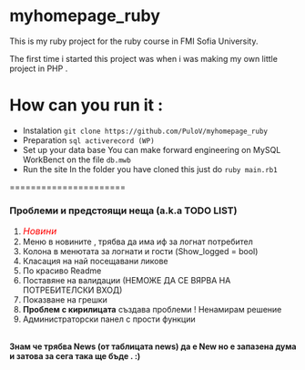 myhomepage_ruby
===============

This is my ruby project for the ruby course in FMI Sofia University.

The first time i started this project was when i was making my own little project in PHP .

How can you run it :
===========

* Instalation
```git clone https://github.com/PuloV/myhomepage_ruby```
* Preparation
	```sql activerecord (WP) ```
* Set up your data base
	You can make forward engineering on MySQL WorkBenct on the file
	``` db.mwb ```
* Run the site
	In the folder you have cloned this just do
	``` ruby main.rb1 ```



======================

<p><h3> Проблеми и предстоящи неща (a.k.a TODO LIST) </h3>
	<ol>
		<li><font size="3" color="red"><em>Новини</em></font></li>
		<li>Меню в новините , трябва да има иф за логнат потребител </li>
		<li>Колона в менютата за логнати и гости (Show_logged = bool) </li>
		<li>Класация на най посещавани ликове</li>
		<li>По красиво Readme</li>
		<li>Поставяне на валидации (НЕМОЖЕ ДА СЕ ВЯРВА НА ПОТРЕБИТЕЛСКИ ВХОД)</li>
		<li>Показване на грешки</li>
		<li><b>Проблем с кирилицата</b> създава проблеми ! Ненамирам решение</li>
		<li>Администраторски панел с прости функции</li>
	</ol>
	<br />
	<span><strong> Знам че трябва News (от таблицата news) да е New но е запазена дума и затова за сега така ще бъде . :) </strong></span>
</p>


